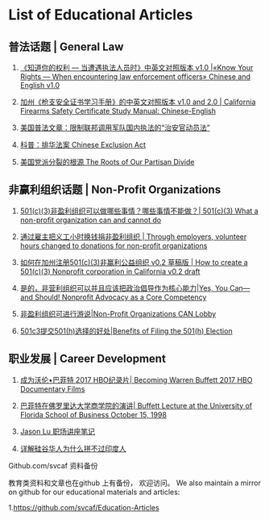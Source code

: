 # List of Educational Articles

## 普法话题 | General Law


1. [《知道你的权利 — 当遭遇执法人员时》中英文对照版本 v1.0 |«Know Your Rights — When encountering law enforcement officers» Chinese and English v1.0](https://github.com/nolan-industry/Education-Articles/blob/master/《知道你的权利%20—%20当遭遇执法人员时》中英文对照版本%20v1.0%20%7C«Know%20Your%20Rights%20—%20When%20encountering%20law%20enforcement%20officers»%20Chinese%20and%20English%20v1.0.md)

2. [加州《枪支安全证书学习手册》的中英文对照版本 v1.0 and 2.0 | California Firearms Safety Certificate Study Manual: Chinese-English](https://github.com/nolan-industry/Education-Articles/blob/master/%E5%8A%A0%E5%B7%9E%E3%80%8A%E6%9E%AA%E6%94%AF%E5%AE%89%E5%85%A8%E8%AF%81%E4%B9%A6%E5%AD%A6%E4%B9%A0%E6%89%8B%E5%86%8C%E3%80%8B%E7%9A%84%E4%B8%AD%E8%8B%B1%E6%96%87%E5%AF%B9%E7%85%A7%E7%89%88%E6%9C%AC%20v1.0%20and%202.0%20%7C%20California%20Firearms%20Safety%20Certificate%20Study%20Manual:%20Chinese-English.md)

3. [美国普法文章：限制联邦调用军队国内执法的“治安官动员法”](https://github.com/nolan-industry/Education-Articles/blob/master/%E7%BE%8E%E5%9B%BD%E6%99%AE%E6%B3%95%E6%96%87%E7%AB%A0%EF%BC%9A%E9%99%90%E5%88%B6%E8%81%94%E9%82%A6%E8%B0%83%E7%94%A8%E5%86%9B%E9%98%9F%E5%9B%BD%E5%86%85%E6%89%A7%E6%B3%95%E7%9A%84%E2%80%9C%E6%B2%BB%E5%AE%89%E5%AE%98%E5%8A%A8%E5%91%98%E6%B3%95%E2%80%9D.md)

4. [科普：排华法案 Chinese Exclusion Act](https://github.com/nolan-industry/Education-Articles/blob/master/%E7%A7%91%E6%99%AE%EF%BC%9A%E6%8E%92%E5%8D%8E%E6%B3%95%E6%A1%88%20Chinese%20Exclusion%20Act%20.md) 

5. [美国党派分裂的根源 The Roots of Our Partisan Divide](https://github.com/nolan-industry/Education-Articles/blob/master/%E7%BE%8E%E5%9B%BD%E5%85%9A%E6%B4%BE%E5%88%86%E8%A3%82%E7%9A%84%E6%A0%B9%E6%BA%90%20The%20Roots%20of%20Our%20Partisan%20Divide.md)



## 非赢利组织话题 | Non-Profit Organizations

1. [501(c)(3)非盈利组织可以做哪些事情？哪些事情不能做？| 501(c)(3) What a non-profit organization can and cannot do](https://github.com/nolan-industry/Education-Articles/blob/master/501(c)(3)%E9%9D%9E%E7%9B%88%E5%88%A9%E7%BB%84%E7%BB%87%E5%8F%AF%E4%BB%A5%E5%81%9A%E5%93%AA%E4%BA%9B%E4%BA%8B%E6%83%85%EF%BC%9F%E5%93%AA%E4%BA%9B%E4%BA%8B%E6%83%85%E4%B8%8D%E8%83%BD%E5%81%9A%EF%BC%9F%7C%20501(c)(3)%20What%20a%20non-profit%20organization%20can%20and%20cannot%20do.md)

2. [通过雇主把义工小时换钱捐非盈利组织 | Through employers, volunteer hours changed to donations for non-profit organizations](https://github.com/nolan-industry/Education-Articles/blob/master/%E9%80%9A%E8%BF%87%E9%9B%87%E4%B8%BB%E6%8A%8A%E4%B9%89%E5%B7%A5%E5%B0%8F%E6%97%B6%E6%8D%A2%E9%92%B1%E6%8D%90%E9%9D%9E%E7%9B%88%E5%88%A9%E7%BB%84%E7%BB%87%20%7C%20Through%20employers%2C%20volunteer%20hours%20changed%20to%20donations%20for%20non-profit%20organizations.md)

3. [如何在加州注册501(c)(3)非赢利公益组织 v0.2 草稿版 | How to create a 501(c)(3) Nonprofit corporation in California v0.2 draft](http://tinyurl.com/howto501c3)

4. [是的，非营利组织可以并且应该把政治倡导作为核心能力|Yes, You Can—and Should! Nonprofit Advocacy as a Core Competency](https://github.com/nolan-industry/Education-Articles/blob/master/%E6%98%AF%E7%9A%84%EF%BC%8C%E9%9D%9E%E8%90%A5%E5%88%A9%E7%BB%84%E7%BB%87%E5%8F%AF%E4%BB%A5%E5%B9%B6%E4%B8%94%E5%BA%94%E8%AF%A5%E6%8A%8A%E6%94%BF%E6%B2%BB%E5%80%A1%E5%AF%BC%E4%BD%9C%E4%B8%BA%E6%A0%B8%E5%BF%83%E8%83%BD%E5%8A%9B%7CYes%2C%20You%20Can%E2%80%94and%20Should!%20Nonprofit%20Advocacy%20as%20a%20Core%20Competency.md)

5. [非盈利组织可进行游说|Non-Profit Organizations CAN Lobby](https://github.com/nolan-industry/Education-Articles/blob/master/%E9%9D%9E%E7%9B%88%E5%88%A9%E7%BB%84%E7%BB%87%E5%8F%AF%E8%BF%9B%E8%A1%8C%E6%B8%B8%E8%AF%B4%7CNon-Profit%20Organizations%20CAN%20Lobby.md)

6. [501c3提交501(h)选择的好处|Benefits of Filing the 501(h) Election](https://github.com/nolan-industry/Education-Articles/blob/master/501c3%E6%8F%90%E4%BA%A4501(h)%E9%80%89%E6%8B%A9%E7%9A%84%E5%A5%BD%E5%A4%84%7CBenefits%20of%20Filing%20the%20501(h)%20Election.md)



## 职业发展 | Career Development 

1. [成为沃伦•巴菲特 2017 HBO纪录片| Becoming Warren Buffett 2017 HBO Documentary Films](https://github.com/nolan-industry/Education-Articles/blob/master/%E6%88%90%E4%B8%BA%E6%B2%83%E4%BC%A6%E2%80%A2%E5%B7%B4%E8%8F%B2%E7%89%B9%202017%20HBO%E7%BA%AA%E5%BD%95%E7%89%87%7C%20Becoming%20Warren%20Buffett%202017%20HBO%20Documentary%20Films.md)

2. [巴菲特在佛罗里达大学商学院的演讲| Buffett Lecture at the University of Florida School of Business October 15, 1998](https://docs.google.com/document/d/1wgtw63irGrvu_lbMp2wMuVufXC8Cn-47VJ9m9U8bT2A/edit?ts=5dfa35ab) 

3. [Jason Lu 职场讲座笔记](https://github.com/nolan-industry/Education-Articles/blob/master/Jason%20Lu%20%E8%81%8C%E5%9C%BA%E8%AE%B2%E5%BA%A7%E7%AC%94%E8%AE%B0.md)

4. [详解硅谷华人为什么拼不过印度人](https://mp.weixin.qq.com/s/rm9US1bQ8cqb4HrOkTKfZA)



Github.com/svcaf 资料备份

教育类资料和文章也在github 上有备份， 欢迎访问。 We also maintain a mirror on github for our educational materials and articles:

1.https://github.com/svcaf/Education-Articles

